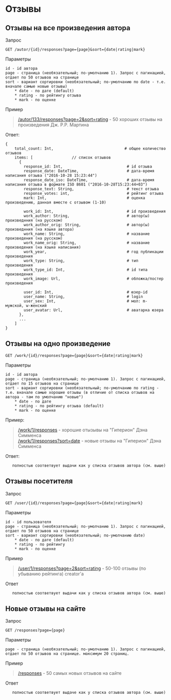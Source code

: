 
# Отзывы

## Отзывы на все произведения автора

Запрос
```
GET /autor/{id}/responses?page={page}&sort={date|rating|mark}
```

Параметры
```
id - id автора
page - страница (необязательный; по-умолчанию 1). Запрос с пагинацией, отдает по 50 отзывов на странице
sort - вариант сортировки (необязательный; по-умолчанию по date - т.е. вначале самые новые отзывы)
    * date - по дате (default)
    * rating - по рейтингу отзыва
    * mark - по оценке
```

Пример
> [/autor/133/responses?page=2&sort=rating](https://api.fantlab.ru/autor/133/responses?sort=rating) - 50 хороших отзывы на произведения Дж. Р.Р. Мартина

Ответ:
```
{
    total_count: Int,                               # общее количество отзывов
    items: [                 // список отзывов
      {
        response_id: Int,                            # id отзыва
        response_date: DateTime,                     # дата-время написания отзыва ("2016-10-28 15:23:44")
        response_date_iso: DateTime,                 # дата-время написания отзыва в формате ISO 8601 ("2016-10-28T15:23:44+03")
        response_text: String,                       # текст отзыва
        response_votes: int,                         # рейтинг отзыва
        mark: Int,                                   # оценка произведению, данная вместе с отзывом (1-10)

        work_id: Int,                                # id произведения
        work_author: String,                         # автор(ы) произведнния (на русском)
        work_author_orig: String,                    # автор(ы) произведнния (на языке автора)
        work_name: String,                           # название произведения (на русском)
        work_name_orig: String,                      # название произведения (на языке написания)
        work_year,                                   # год публикации произведения
        work_type: String,                           # тип произведения
        work_type_id: Int,                           # id типа произведения
        work_image: Url,                             # обложка/постер произведения

        user_id: Int,                                # юзер-id
        user_name: String,                           # login
        user_sex: Int,                               # мол: m- мужской, w-женский
        user_avatar: Url,                            # аватарка юзера
      },
      ...
    ]
}
```


## Отзывы на одно произведение

```
GET /work/{id}/responses?page={page}&sort={date|rating|mark}
```

Параметры
```
id - id автора
page - страница (необязательный; по-умолчанию 1). Запрос с пагинацией, отдает по 15 отзывов на странице
sort - вариант сортировки (необязательный; по-умолчанию по rating - т.е. вначале самые хорошие отзывы (в отличие от списка отзывов на автора - там по умолчанию "новые")
    * date - по дате
    * rating - по рейтингу отзыва (default)
    * mark - по оценке
```

Пример:
> [/work/1/responses](https://api.fantlab.ru/work/1/responses) - хорошие отызывы на "Гиперион" Дэна Симменса  
> [/work/1/responses?sort=date](https://api.fantlab.ru/work/1/responses?sort=date) - новые отзывы на "Гиперион" Дэна Симменса

Ответ:
```
   полностью соответвует выдачи как у списка отзывов автора (см. выше)
```


## Отзывы посетителя

Запрос
```
GET /user/{id}/responses?page={page}&sort={date|rating|mark}
```

Параметры
```
id - id пользователя
page - страница (необязательный; по-умолчанию 1). Запрос с пагинацией, отдает по 50 отзывов на странице
sort - вариант сортировки (необязательный; по-умолчанию date)
    * date - по дате (default)
    * rating - по рейтингу
    * mark - по оценке
```

Пример
> [/user/1/responses?page=2&sort=rating](https://api.fantlab.ru/user/1/responses?page=2&sort=rating) - 50-100 отзывы (по убыванию рейтинга) creator'а

Ответ
```
   полностью соответвует выдачи как у списка отзывов автора (см. выше)
```


## Новые отзывы на сайте
Запрос
```
GET /responses?page={page}
```

Параметры
```
page - страница (необязательный; по-умолчанию 1). Запрос с пагинацией, отдает по 50 отзывов на странице. максимум 20 страниц.
```

Пример
> [/responses](https://api.fantlab.ru/responses) - 50 самых новых отзывов на сайте

Ответ
```
   полностью соответвует выдаче как у списка отзывов автора (см. выше)
```

